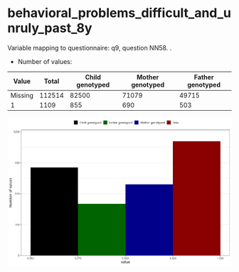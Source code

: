 # behavioral_problems_difficult_and_unruly_past_8y
Variable mapping to questionnaire: q9, question NN58.
.
- Number of values:

| Value | Total | Child genotyped | Mother genotyped | Father genotyped |
| ----- | ----- | --------------- | ---------------- | ---------------- |
| Missing | 112514 | 82500 | 71079 | 49715 |
| 1 | 1109 | 855 | 690 |503 |



![](behavioral_problems_difficult_and_unruly_past_8y_n.png)



